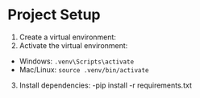 # Project Setup
1. Create a virtual environment:
2. Activate the virtual environment:
- Windows: `.venv\Scripts\activate`
- Mac/Linux: `source .venv/bin/activate`
3. Install dependencies:
-pip install -r requirements.txt

